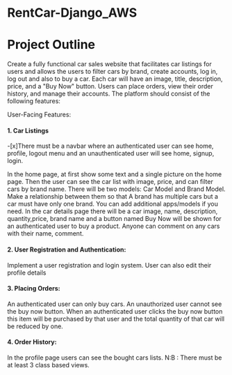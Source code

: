 # RentCar-Django_AWS
# Project Outline

Create a fully functional car sales website that facilitates car listings for users and allows the users to filter cars by brand, create accounts, log in, log out and also to buy a car. Each car will have an image, title, description, price, and a "Buy Now" button. Users can place orders, view their order history, and manage their accounts. 
The platform should consist of the following features:

User-Facing Features:
#### 1. Car Listings
-[x]There must be a navbar where an authenticated user can see home, profile, logout menu and an unauthenticated user will see home, signup, login.

In the home page, at first show some text and a single picture on the home page. Then 
the user can see the car list with image, price, and can filter cars by brand name. 
There will be two models: Car Model and Brand Model. Make a relationship between them so that A brand has multiple cars but a car must have only one brand. You can add additional apps/models if you need.
In the car details page there will be a car image, name, description, quantity,price, brand name and a button named Buy Now will be shown for an authenticated user to buy a product.
Anyone can comment on any cars with their name, comment.  
#### 2. User Registration and Authentication:
Implement a user registration and login system.
User can also edit their profile details
#### 3. Placing Orders:
An authenticated user can only buy cars. 
An unauthorized user cannot see the buy now button.
When an authenticated user clicks the buy now button this item will be purchased by that user and the total quantity of that car will be reduced by one.
#### 4. Order History:
In the profile page users can see the bought cars lists.
N:B : There must be at least 3 class based views.

